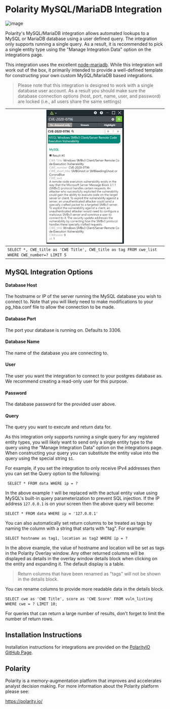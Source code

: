 # Polarity MySQL/MariaDB Integration

![image](https://img.shields.io/badge/status-beta-green.svg)

Polarity's MySQL/MariaDB integration allows automated lookups to a MySQL or MariaDB database using a user defined query.  The integration only supports running a single query.  As a result, it is recommended to pick a single entity type using the "Manage Integration Data" option on the integrations page.

This integration uses the excellent [node-mariadb](https://www.npmjs.com/package/mariadb).  While this integration will work out of the box, it primarily intended to provide a well-defined template for constructing your own custom MySQL/MariaDB based integrations.

> Please note that this integration is designed to work with a single database user account.  As a result you should make sure the database connection options (host, port, name, user, and password) are locked (i.e., all users share the same settings)

| <img src="assets/overlay.png" width="50%"/> |
|---|
|`SELECT *, CWE_title as 'CWE Title', CWE_title as tag FROM cwe_list WHERE CWE_number=? LIMIT 5`| 

## MySQL Integration Options

#### Database Host

The hostname or IP of the server running the MySQL database you wish to connect to.  Note that you will likely need to make modifications to your pg_hba.conf file to allow the connection to be made.

#### Database Port

The port your database is running on.  Defaults to 3306.

#### Database Name

The name of the database you are connecting to.

#### User

The user you want the integration to connect to your postgres database as.  We recommend creating a read-only user for this purpose.

#### Password

The database password for the provided user above.

#### Query

The query you want to execute and return data for.

As this integration only supports running a single query for any registered entity types, you will likely want to send only a single entity type to the query using the "Manage Integration Data" option on the integrations page. When constructing your query you can substitute the entity value into the query using the special string `$1`.

For example, if you set the integration to only receive IPv4 addresses then you can set the Query option to the following:

```MySQL
 SELECT * FROM data WHERE ip = ?
```

In the above example `?` will be replaced with the actual entity value using MySQL's built-in query parameterization to prevent SQL injection.  If the IP address `127.0.0.1` is on your screen then the above query will become:

```MySQL
SELECT * FROM data WHERE ip = '127.0.0.1'
```

You can also automatically set return columns to be treated as tags by naming the column with a string that starts with "tag".  For example:

```MySQL
SELECT hostname as tag1, location as tag2 WHERE ip = ?
```

In the above example, the value of hostname and location will be set as tags in the Polarity Overlay window.  Any other returned columns will be displayed as details in the overlay window details block when clicking on the entity and expanding it.  The default display is a table.

> Return columns that have been renamed as "tags" will not be shown in the details block.

You can rename columns to provide more readable data in the details block.

```MySQL
SELECT cwe as 'CWE Title', score as 'CWE Score' FROM vuln_listing WHERE cwe = ? LIMIT 10;
```

For queries that can return a large number of results, don't forget to limit the number of return rows.

## Installation Instructions

Installation instructions for integrations are provided on the [PolarityIO GitHub Page](https://polarityio.github.io/).

## Polarity

Polarity is a memory-augmentation platform that improves and accelerates analyst decision making.  For more information about the Polarity platform please see:

https://polarity.io/
